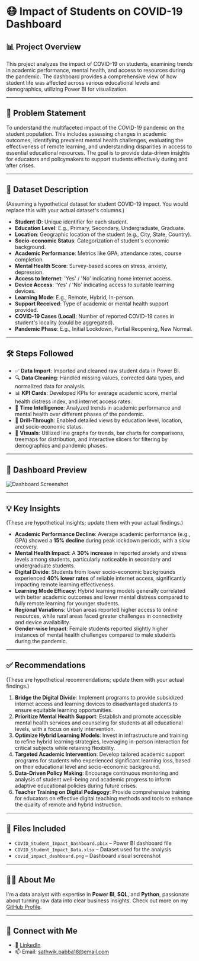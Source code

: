# 😷 Impact of Students on COVID-19 Dashboard

## 📊 Project Overview

This project analyzes the impact of COVID-19 on students, examining trends in academic performance, mental health, and access to resources during the pandemic. The dashboard provides a comprehensive view of how student life was affected across various educational levels and demographics, utilizing Power BI for visualization.

---

## 🧩 Problem Statement

To understand the multifaceted impact of the COVID-19 pandemic on the student population. This includes assessing changes in academic outcomes, identifying prevalent mental health challenges, evaluating the effectiveness of remote learning, and understanding disparities in access to essential educational resources. The goal is to provide data-driven insights for educators and policymakers to support students effectively during and after crises.

---

## 📁 Dataset Description

(Assuming a hypothetical dataset for student COVID-19 impact. You would replace this with your actual dataset's columns.)

-   **Student ID**: Unique identifier for each student.
-   **Education Level**: E.g., Primary, Secondary, Undergraduate, Graduate.
-   **Location**: Geographic location of the student (e.g., City, State, Country).
-   **Socio-economic Status**: Categorization of student's economic background.
-   **Academic Performance**: Metrics like GPA, attendance rates, course completion.
-   **Mental Health Score**: Survey-based scores on stress, anxiety, depression.
-   **Access to Internet**: 'Yes' / 'No' indicating home internet access.
-   **Device Access**: 'Yes' / 'No' indicating access to suitable learning devices.
-   **Learning Mode**: E.g., Remote, Hybrid, In-person.
-   **Support Received**: Type of academic or mental health support provided.
-   **COVID-19 Cases (Local)**: Number of reported COVID-19 cases in student's locality (could be aggregated).
-   **Pandemic Phase**: E.g., Initial Lockdown, Partial Reopening, New Normal.

---

## 🛠️ Steps Followed

-   ✅ **Data Import**: Imported and cleaned raw student data in Power BI.
-   🔍 **Data Cleaning**: Handled missing values, corrected data types, and normalized data for analysis.
-   📊 **KPI Cards**: Developed KPIs for average academic score, mental health distress index, and internet access rates.
-   📅 **Time Intelligence**: Analyzed trends in academic performance and mental health over different phases of the pandemic.
-   📌 **Drill-Through**: Enabled detailed views by education level, location, and socio-economic status.
-   🎨 **Visuals**: Utilized line graphs for trends, bar charts for comparisons, treemaps for distribution, and interactive slicers for filtering by demographics and pandemic phases.

---

## 📸 Dashboard Preview

![Dashboard Screenshot](https://drive.google.com/file/d/1XzGFGkNiWm79CYHGyQKH8hSM5elKBRfu/view)


---

## 💡 Key Insights

(These are hypothetical insights; update them with your actual findings.)

-   **Academic Performance Decline**: Average academic performance (e.g., GPA) showed a **15% decline** during peak lockdown periods, with a slow recovery.
-   **Mental Health Impact**: A **30% increase** in reported anxiety and stress levels among students, particularly noticeable in secondary and undergraduate students.
-   **Digital Divide**: Students from lower socio-economic backgrounds experienced **40% lower rates** of reliable internet access, significantly impacting remote learning effectiveness.
-   **Learning Mode Efficacy**: Hybrid learning models generally correlated with better academic outcomes and lower mental distress compared to fully remote learning for younger students.
-   **Regional Variations**: Urban areas reported higher access to online resources, while rural areas faced greater challenges in connectivity and device availability.
-   **Gender-wise Impact**: Female students reported slightly higher instances of mental health challenges compared to male students during the pandemic.

---

## ✅ Recommendations

(These are hypothetical recommendations; update them with your actual findings.)

1.  **Bridge the Digital Divide**: Implement programs to provide subsidized internet access and learning devices to disadvantaged students to ensure equitable learning opportunities.
2.  **Prioritize Mental Health Support**: Establish and promote accessible mental health services and counseling for students at all educational levels, with a focus on early intervention.
3.  **Optimize Hybrid Learning Models**: Invest in infrastructure and training to refine hybrid learning strategies, leveraging in-person interaction for critical subjects while retaining flexibility.
4.  **Targeted Academic Intervention**: Develop tailored academic support programs for students who experienced significant learning loss, based on their educational level and socio-economic background.
5.  **Data-Driven Policy Making**: Encourage continuous monitoring and analysis of student well-being and academic progress to inform adaptive educational policies during future crises.
6.  **Teacher Training on Digital Pedagogy**: Provide comprehensive training for educators on effective digital teaching methods and tools to enhance the quality of remote and hybrid instruction.

---

## 📁 Files Included

-   `COVID_Student_Impact_Dashboard.pbix` – Power BI dashboard file
-   `COVID_Student_Impact_Data.xlsx` – Dataset used for the analysis
-   `covid_impact_dashboard.png` – Dashboard visual screenshot

---

## 🙋‍♂️ About Me

I'm a data analyst with expertise in **Power BI**, **SQL**, and **Python**, passionate about turning raw data into clear business insights.
Check out more on my [GitHub Profile](https://github.com/Sathwik-pabba).

---

## 🔗 Connect with Me

-   💼 [LinkedIn](https://linkedin.com/in/sathwikpabba)
-   📫 Email: sathwik.pabba18@email.com
